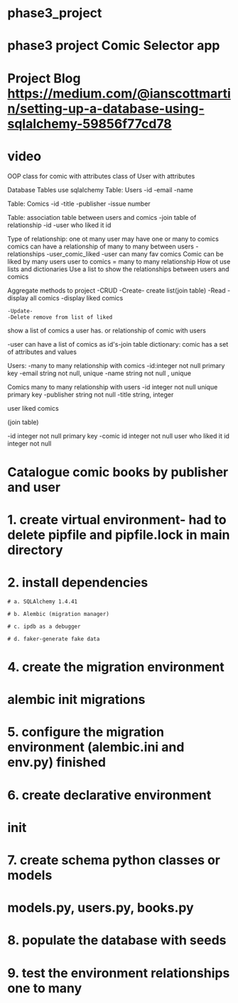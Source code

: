 # phase3_project

# phase3 project Comic Selector app

# Project Blog https://medium.com/@ianscottmartin/setting-up-a-database-using-sqlalchemy-59856f77cd78

# video

OOP class for comic with attributes
class of User with attributes

Database Tables
use sqlalchemy
Table: Users
-id
-email
-name

Table: Comics
-id
-title
-publisher
-issue number

Table: association table between users and comics
-join table of relationship
-id
-user who liked it id

Type of relationship: one ot many user may have one or many to comics
comics can have a relationship of many to many between users
-relationships
-user_comic_liked
-user can many fav comics
Comic can be liked by many users
user to comics = many to many relationship
How ot use lists and dictionaries Use a list to show the relationships between users and comics

Aggregate methods to project
-CRUD
-Create- create list(join table)
-Read
-display all comics
-display liked comics

    -Update-
    -Delete remove from list of liked

show a list of comics a user has. or relationship of comic with users

-user can have a list of comics as id's-join table
dictionary: comic has a set of attributes and values

Users:
-many to many relationship with comics
-id:integer not null primary key
-email string not null, unique
-name string not null , unique

Comics
many to many relationship with users
-id integer not null unique primary key
-publisher string not null
-title string, integer

user liked comics

(join table)

-id integer not null primary key
-comic id integer not null
user who liked it id integer not null



# Catalogue comic books by publisher and user


# 1. create virtual environment- had to delete pipfile and pipfile.lock in main directory

# 2. install dependencies

    # a. SQLAlchemy 1.4.41

    # b. Alembic (migration manager)

    # c. ipdb as a debugger

    # d. faker-generate fake data

# 4. create the migration environment

# alembic init migrations

# 5. configure the migration environment (alembic.ini and env.py) finished

# 6. create declarative environment

# init

# 7. create schema python classes or models

# models.py, users.py, books.py

# 8. populate the database with seeds

# 9. test the environment relationships one to many


